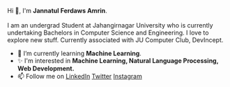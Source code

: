 Hi 👋, I'm <b>Jannatul Ferdaws Amrin</b>. <br>
<br>
I am an undergrad Student at Jahangirnagar University who is currently undertaking Bachelors in Computer Science and Engineering. I love to explore new stuff. Currently associated with JU Computer Club, DevIncept. 

- 🌱 I’m currently learning <b>Machine Learning</b>.<br>
- ✨ I'm interested in <b>Machine Learning, Natural Language Processing, Web Development.</b><br> 
- 📫 Follow me on [LinkedIn](https://www.linkedin.com/in/jannatul-ferdaws-amrin/) [Twitter](https://twitter.com/FerdawsAmrin) [Instagram](https://www.instagram.com/ferdaws_amrin)<br>






<!--### Hi there 👋-->

<!--
**jannatulferdaws/jannatulferdaws** is a ✨ _special_ ✨ repository because its `README.md` (this file) appears on your GitHub profile.

Here are some ideas to get you started:

- 🔭 I’m currently working on ...
- 🌱 I’m currently learning ...
- 👯 I’m looking to collaborate on ...
- 🤔 I’m looking for help with ...
- 💬 Ask me about ...
- 📫 How to reach me: ...
- 😄 Pronouns: ...
- ⚡ Fun fact: ...
-->
